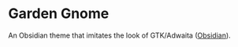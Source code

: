 # Garden Gnome

An Obsidian theme that imitates the look of GTK/Adwaita ([Obsidian](https://obsidian.md/)).